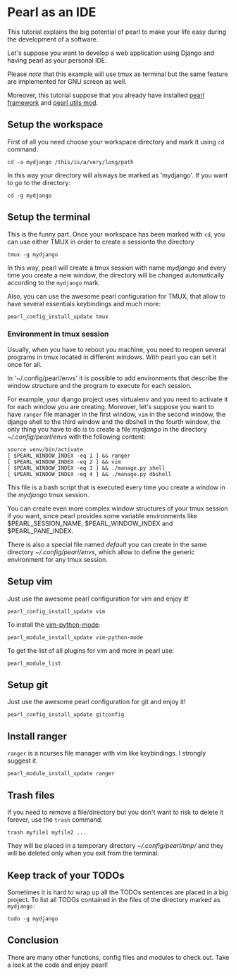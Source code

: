 # Pearl as an IDE #

This tutorial explains the big potential of pearl to make your life easy
during the development of a software.

Let's suppose you want to develop a web application using Django and having
pearl as your personal IDE.

Please *note* that this example will use tmux as terminal but the same feature
are implemented for GNU screen as well.

Moreover, this tutorial suppose that you already have installed
[pearl framework](https://github.com/fsquillace/pearl)
and [pearl utils mod](https://github.com/fsquillace/pearl-utils).


## Setup the workspace ##

First of all you need choose your workspace directory and mark it using `cd` command.

    cd -a mydjango /this/is/a/very/long/path

In this way your directory will alsways be marked as 'mydjango'. If you want to go
to the directory:

    cd -g mydjango


## Setup the terminal ##

This is the funny part. Once your workspace has been marked with `cd`, you can
use either TMUX in order to create a sessionto the directory

    tmux -g mydjango

In this way, pearl will create a tmux session with name *mydjango* and every time
you create a new window, the directory will be changed automatically according to the `mydjango` mark.

Also, you can use the awesome pearl configuration for TMUX, that allow to have
several essentials keybindings and much more:

    pearl_config_install_update tmux


### Environment in tmux session ###

Usually, when you have to reboot you machine, you need to reopen several programs
in tmux located in different windows. With pearl you can set it once for all.

In '~/.config/pearl/envs' it is possible
to add environments that describe the window structure and the program to execute
for each session.

For example, your django project uses virtualenv and you need to activate it for
each window you are creating. Moreover, let's suppose you want to have
`ranger` file manager in the first window,
`vim` in the second window, the django shell to the third window
and the dbshell in the fourth window, the only thing
you have to do is to create a file *mydjango* in the directory
*~/.config/pearl/envs* with the following content:

    source venv/bin/activate
    [ $PEARL_WINDOW_INDEX -eq 1 ] && ranger
    [ $PEARL_WINDOW_INDEX -eq 2 ] && vim
    [ $PEARL_WINDOW_INDEX -eq 3 ] && ./manage.py shell
    [ $PEARL_WINDOW_INDEX -eq 4 ] && ./manage.py dbshell

This file is a bash script that is executed every time you create a window in
the *mydjango* tmux session.

You can create even more complex window structures of your tmux session if you want,
since pearl provides some variable environments like $PEARL\_SESSION\_NAME,
$PEARL\_WINDOW\_INDEX and $PEARL\_PANE\_INDEX.

There is also a special file named *default* you can create in the same directory
*~/.config/pearl/envs*, which allow to define the generic environment
for any tmux session.


## Setup vim ##

Just use the awesome pearl configuration for vim and enjoy it!

    pearl_config_install_update vim

To install the [vim-python-mode](https://github.com/klen/python-mode):

    pearl_module_install_update vim-python-mode

To get the list of all plugins for vim and more in pearl use:

    pearl_module_list


## Setup git ##

Just use the awesome pearl configuration for git and enjoy it!

    pearl_config_install_update gitconfig


## Install ranger ##

`ranger` is a ncurses file manager with vim like keybindings. I strongly suggest it.

    pearl_module_install_update ranger


## Trash files ##

If you need to remove a file/directory but you don't want to risk to delete it
forever, use the `trash` command.

    trash myfile1 myfile2 ...

They will be placed in a temporary directory *~/.config/pearl/tmp/* and they will
be deleted only when you exit from the terminal.


## Keep track of your TODOs ##

Sometimes it is hard to wrap up all the TODOs sentences are placed in a big project.
To list all TODOs contained in the files of the directory marked as `mydjango:`

    todo -g mydjango


## Conclusion ##

There are many other functions, config files and modules to check out.
Take a look at the code and enjoy pearl!

